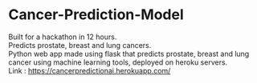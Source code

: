# Cancer-Prediction-Model
Built for a hackathon in 12 hours.  
Predicts prostate, breast and lung cancers.  
Python web app made using flask that predicts prostate, breast and lung cancer using machine learning tools, deployed on heroku servers.  
Link : https://cancerpredictionai.herokuapp.com/
